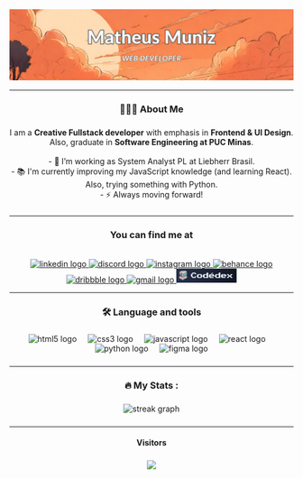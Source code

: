 <img src="images/Matheus.png">
<hr>

<h3 align="center">👨🏻‍💻  About Me</h3>

###

<p align="center">I am a <strong>Creative Fullstack developer</strong> with emphasis in <strong>Frontend & UI Design</strong>. Also, graduate in <strong>Software Engineering at PUC Minas</strong>.<br><br>- 🔭 I’m working as System Analyst PL at Liebherr Brasil.<br>- 📚 I'm currently improving my JavaScript knowledge (and learning React). Also, trying something with Python.<br>- ⚡ Always moving forward!</p>

###


<hr>
<h3 align="center">You can find me at</h3>


<br>
<div align="center">
  <a href="https://www.linkedin.com/in/i-am-matheus-muniz/" target="_blank">
    <img src="https://img.shields.io/static/v1?message=LinkedIn&logo=linkedin&label=&color=0077B5&logoColor=white&labelColor=&style=for-the-badge" height="25" alt="linkedin logo"  />
  </a>
  <a href="i.am.matheus.muniz" target="_blank">
    <img src="https://img.shields.io/static/v1?message=Discord&logo=discord&label=&color=7289DA&logoColor=white&labelColor=&style=for-the-badge" height="25" alt="discord logo"  />
  </a>
  <a href="https://www.instagram.com/i.am.matheus.muniz/" target="_blank">
    <img src="https://img.shields.io/static/v1?message=Instagram&logo=instagram&label=&color=E4405F&logoColor=white&labelColor=&style=for-the-badge" height="25" alt="instagram logo"  />
  </a>
  <a href="https://www.behance.net/matheusmuniz16" target="_blank">
    <img src="https://img.shields.io/static/v1?message=Behance&logo=behance&label=&color=1769ff&logoColor=white&labelColor=&style=for-the-badge" height="25" alt="behance logo"  />
  </a>
  <a href="https://dribbble.com/matheus-muniz" target="_blank">
    <img src="https://img.shields.io/static/v1?message=Dribbble&logo=dribbble&label=&color=EA4C89&logoColor=white&labelColor=&style=for-the-badge" height="25" alt="dribbble logo"  />
  </a>
  <a href="i.am.matheus.muniz@gmail.com" target="_blank">
    <img src="https://img.shields.io/static/v1?message=Gmail&logo=gmail&label=&color=D14836&logoColor=white&labelColor=&style=for-the-badge" height="25" alt="gmail logo"  />
  </a>
  <a href="https://www.codedex.io/@Mezef" target="_blank">
    <img src="images/codedex-badge.svg" height="25" alt="codedex logo"  />
  </a>
</div>

<hr>
<h3 align="center">🛠 Language and tools</h3>

###

<div align="center">
  <img src="https://cdn.jsdelivr.net/gh/devicons/devicon/icons/html5/html5-original.svg" height="40" alt="html5 logo"  />
  <img width="12" />
  <img src="https://cdn.jsdelivr.net/gh/devicons/devicon/icons/css3/css3-original.svg" height="40" alt="css3 logo"  />
  <img width="12" />
  <img src="https://cdn.jsdelivr.net/gh/devicons/devicon/icons/javascript/javascript-original.svg" height="40" alt="javascript logo"  />
  <img width="12" />
  <img src="https://cdn.jsdelivr.net/gh/devicons/devicon/icons/react/react-original.svg" height="40" alt="react logo"  />
  <img width="12" />
  <img src="https://cdn.jsdelivr.net/gh/devicons/devicon/icons/python/python-original.svg" height="40" alt="python logo"  />
  <img width="12" />
  <img src="https://cdn.jsdelivr.net/gh/devicons/devicon/icons/figma/figma-original.svg" height="40" alt="figma logo"  />
</div>

###
<hr>
<h3 align="center">🔥   My Stats :</h3>

###

<div align="center">
  <img src="https://streak-stats.demolab.com?user=i-am-matheus-muniz&locale=en&mode=daily&theme=dark&hide_border=false&border_radius=5&order=3" height="220" alt="streak graph"  />
</div>

###
<hr>
<h4 align="center">Visitors</h4>

###
<div align="center">
  <img src="https://profile-counter.glitch.me/i-am-matheus-muniz/count.svg?"  />
</div>
